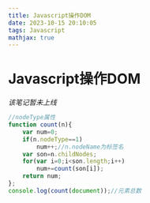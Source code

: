 ```yaml
---
title: Javascript操作DOM
date: 2023-10-15 20:10:05
tags: Javascript
mathjax: true
---
```


# Javascript操作DOM

*该笔记暂未上线*

```javascript
//nodeType属性
function count(n){
    var num=0;
    if(n.nodeType==1)
        num++;//n.nodeName为标签名
    var son=n.childNodes;
    for(var i=0;i<son.length;i++)
        num+=count(son[i]);
    return num;
};
console.log(count(document));//元素总数
```

